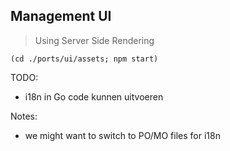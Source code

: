 Management UI
---

> Using Server Side Rendering

```shell
(cd ./ports/ui/assets; npm start)
```

TODO:

- i18n in Go code kunnen uitvoeren

Notes:

- we might want to switch to PO/MO files for i18n
